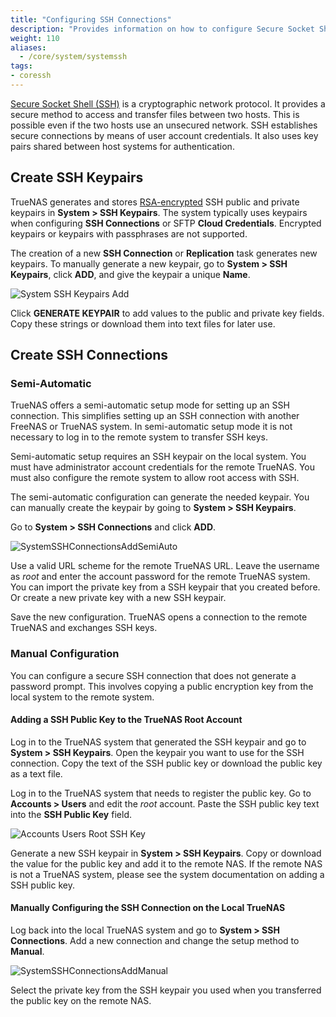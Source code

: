 ```yaml
---
title: "Configuring SSH Connections"
description: "Provides information on how to configure Secure Socket Shell (SSH) connections on your TrueNAS."
weight: 110
aliases:
  - /core/system/systemssh
tags:
- coressh
---
```




[Secure Socket Shell (SSH)](https://searchsecurity.techtarget.com/definition/Secure-Shell) is a cryptographic network protocol. It provides a secure method to access and transfer files between two hosts. This is possible even if the two hosts use an unsecured network. 
SSH establishes secure connections by means of user account credentials. It also uses key pairs shared between host systems for authentication.

## Create SSH Keypairs

TrueNAS generates and stores [RSA-encrypted](https://tools.ietf.org/html/rfc8017) SSH public and private keypairs in **System > SSH Keypairs**.
The system typically uses keypairs when configuring **SSH Connections** or SFTP **Cloud Credentials**.
Encrypted keypairs or keypairs with passphrases are not supported.

The creation of a new **SSH Connection** or **Replication** task generates new keypairs. 
To manually generate a new keypair, go to **System > SSH Keypairs**, click **ADD**, and give the keypair a unique **Name**. 

![System SSH Keypairs Add](/images/CORE/System/SystemSSHKeypairsAdd.png "System SSH Keypairs Add")

Click **GENERATE KEYPAIR** to add values to the public and private key fields.
Copy these strings or download them into text files for later use.

## Create SSH Connections

### Semi-Automatic

TrueNAS offers a semi-automatic setup mode for setting up an SSH connection. This simplifies setting up an SSH connection with another FreeNAS or TrueNAS system. In semi-automatic setup mode it is not necessary to log in to the remote system to transfer SSH keys.  

Semi-automatic setup requires an SSH keypair on the local system. You must have administrator account credentials for the remote TrueNAS. You must also configure the remote system to allow root access with SSH.

The semi-automatic configuration can generate the needed keypair. You can manually create the keypair by going to **System > SSH Keypairs**.

Go to **System > SSH Connections** and click **ADD**.

![SystemSSHConnectionsAddSemiAuto](/images/CORE/System/SystemSSHConnectionsAddSemiAuto.png "Semi-Auto Connection")

Use a valid URL scheme for the remote TrueNAS URL. 
Leave the username as *root* and enter the account password for the remote TrueNAS system. 
You can import the private key from a SSH keypair that you created before. Or create a new private key with a new SSH keypair.

Save the new configuration. TrueNAS opens a connection to the remote TrueNAS and exchanges SSH keys.

### Manual Configuration

You can configure a secure SSH connection that does not generate a password prompt. This involves copying a public encryption key from the local system to the remote system.

#### Adding a SSH Public Key to the TrueNAS Root Account

Log in to the TrueNAS system that generated the SSH keypair and go to **System > SSH Keypairs**.
Open the keypair you want to use for the SSH connection. Copy the text of the SSH public key or download the public key as a text file.

Log in to the TrueNAS system that needs to register the public key. Go to **Accounts > Users** and edit the *root* account.
Paste the SSH public key text into the **SSH Public Key** field.

![Accounts Users Root SSH Key](/images/CORE/Accounts/AccountsUsersRootSSHKey.png "Accounts Users Root SSH Key")

Generate a new SSH keypair in **System > SSH Keypairs**. Copy or download the value for the public key and add it to the remote NAS.
If the remote NAS is not a TrueNAS system, please see the system documentation on adding a SSH public key.

#### Manually Configuring the SSH Connection on the Local TrueNAS

Log back into the local TrueNAS system and go to **System > SSH Connections**. Add a new connection and change the setup method to **Manual**.

![SystemSSHConnectionsAddManual](/images/CORE/System/SystemSSHConnectionsAddManual.png "SSH Connections: Manual Options")

Select the private key from the SSH keypair you used when you transferred the public key on the remote NAS.
